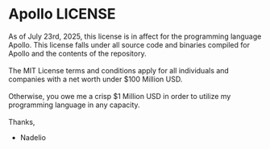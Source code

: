 # Apollo LICENSE

As of July 23rd, 2025, this license is in affect for the programming language Apollo. This license falls under all source code and binaries compiled for Apollo and the contents of the repository.\
\
The MIT License terms and conditions apply for all individuals and companies with a net worth under \$100 Million USD.\
\
Otherwise, you owe me a crisp \$1 Million USD in order to utilize my programming language in any capacity.\
\
Thanks,
- Nadelio